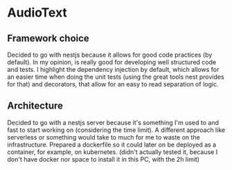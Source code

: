# AudioText

## Framework choice

Decided to go with nestjs because it allows for good code practices (by default). In my opinion, is really good for developing well structured code and tests.
I highlight the dependency injection by default, which allows for an easier time when doing the unit tests (using the great tools nest provides for that) and decorators, that allow for an easy to read separation of logic.

## Architecture

Decided to go with a nestjs server because it's something I'm used to and fast to start working on (considering the time limit).
A different approach like serverless or something would take to much for me to waste on the infrastructure.
Prepared a dockerfile so it could later on be deployed as a container, for example, on kubernetes. (didn't actually tested it, because I don't have docker nor space to install it in this PC, with the 2h limit)